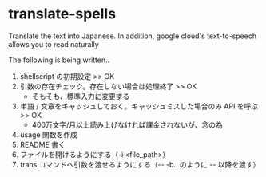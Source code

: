 # translate-spells

Translate the text into Japanese. In addition, google cloud's text-to-speech allows you to read naturally

The following is being written..

1. shellscript の初期設定 >> OK
1. 引数の存在チェック。存在しない場合は処理終了 >> OK
   - そもそも、標準入力に変更する
1. 単語 / 文章をキャッシュしておく。キャッシュミスした場合のみ API を呼ぶ >> OK
   - 400万文字/月以上読み上げなければ課金されないが、念の為
1. usage 関数を作成
1. README 書く
1. ファイルを開けるようにする（-i <file_path>）
1. trans コマンドへ引数を渡せるようにする（-- -b.. のように -- 以降を渡す）
